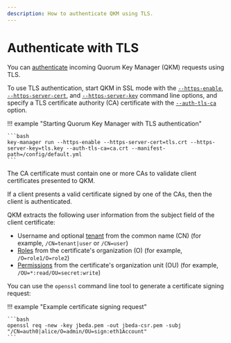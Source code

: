 ```yaml
---
description: How to authenticate QKM using TLS.
---
```


# Authenticate with TLS

You can [authenticate](../../Concepts/Authentication.md#authentication) incoming Quorum Key Manager (QKM) requests using TLS.

To use TLS authentication, start QKM in SSL mode with the [`--https-enable`](../../Reference/CLI-Syntax.md#https-enable),
[`--https-server-cert`](../../Reference/CLI-Syntax.md#https-server-cert), and [`--https-server-key`](../../Reference/CLI-Syntax.md#https-server-key)
command line options, and specify a TLS certificate authority (CA) certificate with the [`--auth-tls-ca`](../../Reference/CLI-Syntax.md#auth-tls-ca)
option.

!!! example "Starting Quorum Key Manager with TLS authentication"

    ```bash
    key-manager run --https-enable --https-server-cert=tls.crt --https-server-key=tls.key --auth-tls-ca=ca.crt --manifest-path=/config/default.yml
    ```

The CA certificate must contain one or more CAs to validate client certificates presented to QKM.

If a client presents a valid certificate signed by one of the CAs, then the client is authenticated.

QKM extracts the following user information from the subject field of the client certificate:

- Username and optional [tenant](../../Concepts/Authorization.md#tenant) from the common name (CN) (for example, `/CN=tenant|user` or `/CN=user`)
- [Roles](../../Concepts/Authorization.md#role) from the certificate's organization (O) (for example, `/O=role1/O=role2`)
- [Permissions](../../Concepts/Authorization.md#permission) from the certificate's organization unit (OU) (for example, `/OU=*:read/OU=secret:write`)

You can use the `openssl` command line tool to generate a certificate signing request:

!!! example "Example certificate signing request"

    ```bash
    openssl req -new -key jbeda.pem -out jbeda-csr.pem -subj "/CN=auth0|alice/O=admin/OU=sign:eth1Account"
    ```
